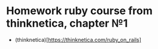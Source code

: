 # Homework ruby course from thinknetica, chapter №1
* (thinknetica)[https://thinknetica.com/ruby_on_rails]
